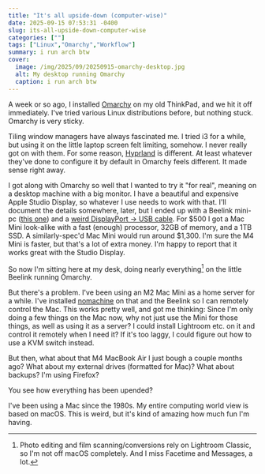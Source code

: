 ```yaml
---
title: "It's all upside-down (computer-wise)"
date: 2025-09-15 07:53:31 -0400
slug: its-all-upside-down-computer-wise
categories: [""]
tags: ["Linux","Omarchy","Workflow"]
summary: i run arch btw
cover: 
  image: /img/2025/09/20250915-omarchy-desktop.jpg
  alt: My desktop running Omarchy
  caption: i run arch btw
---
```


A week or so ago, I installed [Omarchy](https://omarchy.org) on my old ThinkPad, and we hit it off immediately. I've tried various Linux distributions before, but nothing stuck. Omarchy is very sticky.

Tiling window managers have always fascinated me. I tried i3 for a while, but using it on the little laptop screen felt limiting, somehow. I never really got on with them. For some reason, [Hyprland](https://hypr.land/) is different. At least whatever they've done to configure it by default in Omarchy feels different. It made sense right away. 

I got along with Omarchy so well that I wanted to try it "for real", meaning on a desktop machine with a big monitor. I have a beautiful and expensive Apple Studio Display, so whatever I use needs to work with that. I'll document the details somewhere, later, but I ended up with a Beelink mini-pc ([this one](https://www.amazon.com/dp/B0DKNMV258)) and a [weird DisplayPort -> USB cable](https://www.amazon.com/dp/B0BNX7MS6N). For $500 I got a Mac Mini look-alike with a fast (enough) processor, 32GB of memory, and a 1TB SSD. A similarly-spec'd Mac Mini would run around $1,300. I'm sure the M4 Mini is faster, but that's a lot of extra money. I'm happy to report that it works great with the Studio Display.

So now I'm sitting here at my desk, doing nearly everything[^1] on the little Beelink running Omarchy.

But there's a problem. I've been using an M2 Mac Mini as a home server for a while. I've installed [nomachine](https://nomachine.com) on that and the Beelink so I can remotely control the Mac. This works pretty well, and got me thinking: Since I'm only doing a few things on the Mac now, why not just use the Mini for those things, as well as using it as a server? I could install Lightroom etc. on it and control it remotely when I need it? If it's too laggy, I could figure out how to use a KVM switch instead.

But then, what about that M4 MacBook Air I just bough a couple months ago? What about my external drives (formatted for Mac)? What about backups? I'm using Firefox?

You see how everything has been upended?

I've been using a Mac since the 1980s. My entire computing world view is based on macOS. This is weird, but it's kind of amazing how much fun I'm having.





[^1]: Photo editing and film scanning/conversions rely on Lightroom Classic, so I'm not off macOS completely. And I miss Facetime and Messages, a lot.
